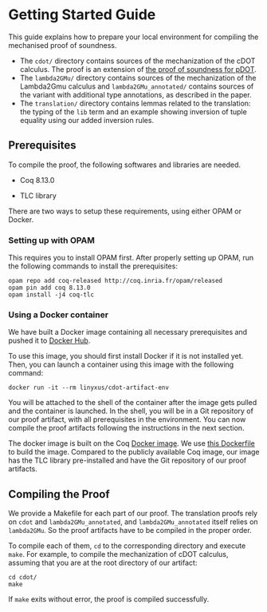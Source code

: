 # Getting Started Guide

This guide explains how to prepare your local environment for compiling the mechanised proof of soundness. 

- The `cdot/` directory contains sources of the mechanization of the cDOT calculus.
  The proof is an extension of [the proof of soundness for pDOT](https://github.com/amaurremi/dot-calculus/tree/master/src/extensions/paths).
- The `lambda2GMu/` directory contains sources of the mechanization of the Lambda2Gmu calculus and `lambda2GMu_annotated/` contains sources of the variant with additional type annotations, as described in the paper.
- The `translation/` directory contains lemmas related to the translation: the typing of the `lib` term and an example showing inversion of tuple equality using our added inversion rules.

## Prerequisites

To compile the proof, the following softwares and libraries are needed.

- Coq 8.13.0

- TLC library

There are two ways to setup these requirements, using either OPAM or Docker.

### Setting up with OPAM

This requires you to install OPAM first. After properly setting up OPAM, run the following commands to install the prerequisites:

```
opam repo add coq-released http://coq.inria.fr/opam/released
opam pin add coq 8.13.0
opam install -j4 coq-tlc
```

### Using a Docker container

We have built a Docker image containing all necessary prerequisites and pushed it to [Docker Hub](https://hub.docker.com/r/linyxus/cdot-artifact-env).

To use this image, you should first install Docker if it is not installed yet. Then, you can launch a container using this image with the following command:

```
docker run -it --rm linyxus/cdot-artifact-env
```

You will be attached to the shell of the container after the image gets pulled and the container is launched. In the shell, you will be in a Git repository of our proof artifact, with all prerequisites in the environment. You can now compile the proof artifacts following the instructions in the next section.

The docker image is built on the Coq [Docker image](https://hub.docker.com/r/coqorg/coq/). We use [this Dockerfile](https://github.com/Linyxus/cdot-calculus/blob/paper/Dockerfile) to build the image. Compared to the publicly available Coq image, our image has the TLC library pre-installed and have the Git repository of our proof artifacts.

## Compiling the Proof

We provide a Makefile for each part of our proof. The translation proofs rely on `cdot` and `lambda2GMu_annotated`, and `lambda2GMu_annotated` itself relies on `lambda2GMu`. So the proof artifacts have to be compiled in the proper order.

To compile each of them, `cd` to the corresponding directory and execute `make`. For example, to compile the mechanization of cDOT calculus, assuming that you are at the root directory of our artifact:

```
cd cdot/
make
```

If `make` exits without error, the proof is compiled successfully.
